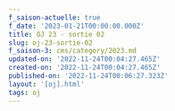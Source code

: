 ```yaml
---
f_saison-actuelle: true
f_date: '2023-01-21T00:00:00.000Z'
title: OJ 23 - sortie 02
slug: oj-23-sortie-02
f_saison-3: cms/category/2023.md
updated-on: '2022-11-24T00:04:27.465Z'
created-on: '2022-11-24T00:04:27.465Z'
published-on: '2022-11-24T00:06:27.323Z'
layout: '[oj].html'
tags: oj
---
```



